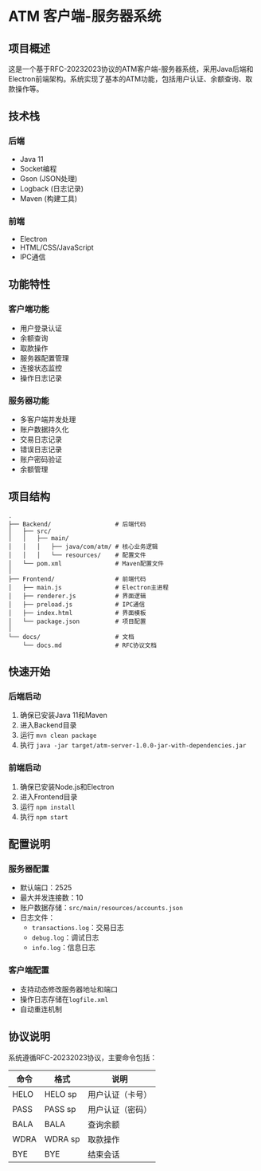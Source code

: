 # ATM 客户端-服务器系统

## 项目概述

这是一个基于RFC-20232023协议的ATM客户端-服务器系统，采用Java后端和Electron前端架构。系统实现了基本的ATM功能，包括用户认证、余额查询、取款操作等。

## 技术栈

### 后端
- Java 11
- Socket编程
- Gson (JSON处理)
- Logback (日志记录)
- Maven (构建工具)

### 前端
- Electron
- HTML/CSS/JavaScript
- IPC通信

## 功能特性

### 客户端功能
- 用户登录认证
- 余额查询
- 取款操作
- 服务器配置管理
- 连接状态监控
- 操作日志记录

### 服务器功能
- 多客户端并发处理
- 账户数据持久化
- 交易日志记录
- 错误日志记录
- 账户密码验证
- 余额管理

## 项目结构

```
.
├── Backend/                  # 后端代码
│   ├── src/
│   │   ├── main/
│   │   │   ├── java/com/atm/ # 核心业务逻辑
│   │   │   └── resources/    # 配置文件
│   └── pom.xml               # Maven配置文件
│
├── Frontend/                 # 前端代码
│   ├── main.js               # Electron主进程
│   ├── renderer.js           # 界面逻辑
│   ├── preload.js            # IPC通信
│   ├── index.html            # 界面模板
│   └── package.json          # 项目配置
│
└── docs/                     # 文档
    └── docs.md               # RFC协议文档
```

## 快速开始

### 后端启动
1. 确保已安装Java 11和Maven
2. 进入Backend目录
3. 运行 `mvn clean package`
4. 执行 `java -jar target/atm-server-1.0.0-jar-with-dependencies.jar`

### 前端启动
1. 确保已安装Node.js和Electron
2. 进入Frontend目录
3. 运行 `npm install`
4. 执行 `npm start`

## 配置说明

### 服务器配置
- 默认端口：2525
- 最大并发连接数：10
- 账户数据存储：`src/main/resources/accounts.json`
- 日志文件：
  - `transactions.log`：交易日志
  - `debug.log`：调试日志
  - `info.log`：信息日志

### 客户端配置
- 支持动态修改服务器地址和端口
- 操作日志存储在`logfile.xml`
- 自动重连机制

## 协议说明

系统遵循RFC-20232023协议，主要命令包括：

| 命令   | 格式                  | 说明                     |
|--------|-----------------------|--------------------------|
| HELO   | HELO sp <userid>      | 用户认证（卡号）         |
| PASS   | PASS sp <passwd>      | 用户认证（密码）         |
| BALA   | BALA                  | 查询余额                 |
| WDRA   | WDRA sp <amount>      | 取款操作                 |
| BYE    | BYE                   | 结束会话                 |
